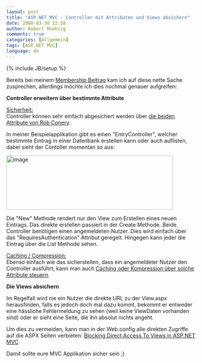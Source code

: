 ```yaml
---
layout: post
title: "ASP.NET MVC - Controller mit Attributen und Views absichern"
date: 2008-03-30 22:58
author: Robert Muehsig
comments: true
categories: [Allgemein]
tags: [ASP.NET MVC]
language: de
---
```

{% include JB/setup %}
<p>Bereits bei meinem <a href="{{BASE_PATH}}/2008/03/13/aspnet-mvc-preview-2-membership/">Membership Beitrag</a> kam ich auf diese nette Sache zusprechen, allerdings m&#246;chte ich dies nochmal genauer aufgreifen:</p>  <p><strong>Controller erweitern &#252;ber bestimmte Attribute</strong></p>  <p><u>Sicherheit:     <br /></u>Controller k&#246;nnen sehr einfach abgesichert werden &#252;ber <a href="http://blog.wekeroad.com/2008/03/12/aspnet-mvc-securing-your-controller-actions/">die beiden Attribute von Rob Conery</a>. </p>  <p>In meiner Beispielapplikation gibt es einen &quot;EntryController&quot;, welcher bestimmte Eintrag in einer Datenbank erstellen kann oder auch auflisten, dabei sieht der Contoller momentan so aus:</p>  <p><a href="{{BASE_PATH}}/assets/wp-images-de/image346.png"><img style="border-right: 0px; border-top: 0px; border-left: 0px; border-bottom: 0px" height="144" alt="image" src="{{BASE_PATH}}/assets/wp-images-de/image-thumb325.png" width="441" border="0" /></a> </p>  <p>Die &quot;New&quot; Methode rendert nur den View zum Erstellen eines neuen Eintrags. Das direkte erstellen passiert in der Create Methode. Beide Controller ben&#246;tigen einen angemeldeten Nutzer. Dies wird einfach &#252;ber das &quot;RequiresAuthentication&quot; Attribut geregelt. Hingegen kann jeder die Eintrag &#252;ber die List Methode sehen. </p>  <p><u>Caching / Compression:     <br /></u>Ebenso einfach wie das sicherstellen, dass ein angemeldeter Nutzer den Controller ausf&#252;hrt, kann man auch <a href="http://weblogs.asp.net/rashid/archive/2008/03/28/asp-net-mvc-action-filter-caching-and-compression.aspx">Caching oder Kompression &#252;ber solche Attribute steuern</a>.     <br /></p>  <p><strong>Die Views absichern</strong></p>  <p>Im Regelfall wird nie ein Nutzer die direkte URL zu der View.aspx herausfinden, falls es jedoch doch mal dazu kommt, bekommt er entweder eine h&#228;ssliche Fehlermeldung zu sehen (weil keine ViewDaten vorhanden sind) oder er sieht eine Seite, die ihn absolut nichts angeht. </p>  <p>Um dies zu vermeiden, kann man in der Web.config alle direkten Zugriffe auf die ASPX Seiten verbieten: <a href="http://haacked.com/archive/2008/02/12/asp.net-mvc-blocking-direct-access-to-views.aspx">Blocking Direct Access To Views in ASP.NET MVC</a></p>  <p>Damit sollte eure MVC Applikation sicher sein ;)</p>
